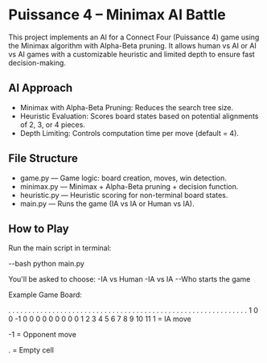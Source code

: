 # Puissance 4 – Minimax AI Battle

This project implements an AI for a Connect Four (Puissance 4) game using the Minimax algorithm with Alpha-Beta pruning. It allows human vs AI or AI vs AI games with a customizable heuristic and limited depth to ensure fast decision-making.

## AI Approach

- Minimax with Alpha-Beta Pruning: Reduces the search tree size.
- Heuristic Evaluation: Scores board states based on potential alignments of 2, 3, or 4 pieces.
- Depth Limiting: Controls computation time per move (default = 4).

## File Structure

- game.py — Game logic: board creation, moves, win detection.
- minimax.py — Minimax + Alpha-Beta pruning + decision function.
- heuristic.py — Heuristic scoring for non-terminal board states.
- main.py — Runs the game (IA vs IA or Human vs IA).

## How to Play

Run the main script in terminal:

--bash
python main.py

You'll be asked to choose:
-IA vs Human
-IA vs IA
--Who starts the game

Example Game Board:

. . . . . . . . . . . .
. . . . . . . . . . . .
. . . . . . . . . . . .
. . . . . . . . . . . .
. . . . . . . . . . . .
1 0 0 -1 0 0 0 0 0 0 0 0
0 1 2  3 4 5 6 7 8 9 10 11
1 = IA move

-1 = Opponent move

. = Empty cell
